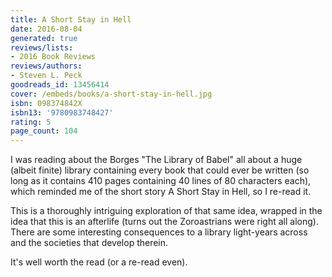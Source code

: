 ```yaml
---
title: A Short Stay in Hell
date: 2016-08-04
generated: true
reviews/lists:
- 2016 Book Reviews
reviews/authors:
- Steven L. Peck
goodreads_id: 13456414
cover: /embeds/books/a-short-stay-in-hell.jpg
isbn: 098374842X
isbn13: '9780983748427'
rating: 5
page_count: 104
---
```

I was reading about the Borges "The Library of Babel" all about a huge (albeit finite) library containing every book that could ever be written (so long as it contains 410 pages containing 40 lines of 80 characters each), which reminded me of the short story A Short Stay in Hell, so I re-read it.  

This is a thoroughly intriguing exploration of that same idea, wrapped in the idea that this is an afterlife (turns out the Zoroastrians were right all along). There are some interesting consequences to a library light-years across and the societies that develop therein.  

<!--more-->

It's well worth the read (or a re-read even).